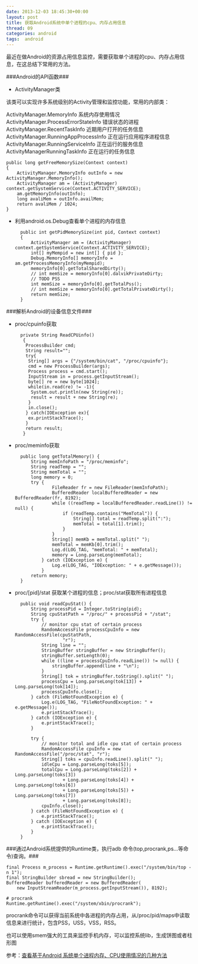```yaml
---
date: 2013-12-03 18:45:30+00:00
layout: post
title: 获取Android系统中单个进程的cpu、内存占用信息
thread: 09
categories: android
tags:  android
---
```


最近在做Android的资源占用信息监控，需要获取单个进程的cpu、内存占用信息，在这总结下常用的方法。

###Android的API函数###

- ActivityManager类

该类可以实现许多系统级别的Activity管理和监控功能，常用的内部类：

ActivityManager.MemoryInfo 系统内存使用情况
ActivityManager.ProcessErrorStateInfo 错误状态的进程
ActivityManager.RecentTaskInfo 近期用户打开的任务信息
ActivityManager.RunningAppProcessInfo 正在运行应用程序进程信息
ActivityManager.RunningServiceInfo 正在运行的服务信息
ActivityManagerRunningTaskInfo 正在运行的任务信息
	
	public long getFreeMemorySize(Context context) 
	{
		ActivityManager.MemoryInfo outInfo = new ActivityManager.MemoryInfo();
		ActivityManager am = (ActivityManager) context.getSystemService(Context.ACTIVITY_SERVICE);
		am.getMemoryInfo(outInfo);
		long avaliMem = outInfo.availMem;
		return avaliMem / 1024;
	}

- 利用android.os.Debug查看单个进程的内存信息

		public int getPidMemorySize(int pid, Context context) 
		{
			ActivityManager am = (ActivityManager) context.getSystemService(Context.ACTIVITY_SERVICE);
			int[] myMempid = new int[] { pid };
			Debug.MemoryInfo[] memoryInfo = am.getProcessMemoryInfo(myMempid);
			memoryInfo[0].getTotalSharedDirty();
			// int memSize = memoryInfo[0].dalvikPrivateDirty;
			// TODO PSS
			int memSize = memoryInfo[0].getTotalPss();
			// int memSize = memoryInfo[0].getTotalPrivateDirty();
			return memSize;
		}


###解析Android的设备信息文件###

- proc/cpuinfo获取

		private String ReadCPUinfo()
		 {
		  ProcessBuilder cmd;
		  String result="";
		  try{
		   String[] args = {"/system/bin/cat", "/proc/cpuinfo"};
		   cmd = new ProcessBuilder(args);		
		   Process process = cmd.start();
		   InputStream in = process.getInputStream();
		   byte[] re = new byte[1024];
		   while(in.read(re) != -1){
		    System.out.println(new String(re));
		    result = result + new String(re);
		   }
		   in.close();
		  } catch(IOException ex){
		   ex.printStackTrace();
		  }
		  return result;
		 }

- proc/meminfo获取

		public long getTotalMemory() {
			String memInfoPath = "/proc/meminfo";
			String readTemp = "";
			String memTotal = "";
			long memory = 0;
			try {
					FileReader fr = new FileReader(memInfoPath);
					BufferedReader localBufferedReader = new BufferedReader(fr, 8192);
					while ((readTemp = localBufferedReader.readLine()) != null) {
						if (readTemp.contains("MemTotal")) {
							String[] total = readTemp.split(":");
							memTotal = total[1].trim();
						}
					}
					String[] memKb = memTotal.split(" ");
					memTotal = memKb[0].trim();
					Log.d(LOG_TAG, "memTotal: " + memTotal);
					memory = Long.parseLong(memTotal);
				} catch (IOException e) {
					Log.e(LOG_TAG, "IOException: " + e.getMessage());
				}
			return memory;
		}


- proc/[pid]/stat 获取某个进程的信息；proc/stat获取所有进程信息
	
		public void readCpuStat() {
			String processPid = Integer.toString(pid);
			String cpuStatPath = "/proc/" + processPid + "/stat";
			try {
				// monitor cpu stat of certain process
				RandomAccessFile processCpuInfo = new RandomAccessFile(cpuStatPath,
						"r");
				String line = "";
				StringBuffer stringBuffer = new StringBuffer();
				stringBuffer.setLength(0);
				while ((line = processCpuInfo.readLine()) != null) {
					stringBuffer.append(line + "\n");
				}
				String[] tok = stringBuffer.toString().split(" ");
				processCpu = Long.parseLong(tok[13]) + Long.parseLong(tok[14]);
				processCpuInfo.close();
			} catch (FileNotFoundException e) {
				Log.e(LOG_TAG, "FileNotFoundException: " + e.getMessage());
				e.printStackTrace();
			} catch (IOException e) {
				e.printStackTrace();
			}
	
			try {
				// monitor total and idle cpu stat of certain process
				RandomAccessFile cpuInfo = new RandomAccessFile("/proc/stat", "r");
				String[] toks = cpuInfo.readLine().split(" ");
				idleCpu = Long.parseLong(toks[5]);
				totalCpu = Long.parseLong(toks[2]) + Long.parseLong(toks[3])
						+ Long.parseLong(toks[4]) + Long.parseLong(toks[6])
						+ Long.parseLong(toks[5]) + Long.parseLong(toks[7])
						+ Long.parseLong(toks[8]);
				cpuInfo.close();
			} catch (FileNotFoundException e) {
				e.printStackTrace();
			} catch (IOException e) {
				e.printStackTrace();
			}
		}

###通过Android系统提供的Runtime类，执行adb 命令(top,procrank,ps...等命令)查询。###
	
	final Process m_process = Runtime.getRuntime().exec("/system/bin/top -n 1");
	final StringBuilder sbread = new StringBuilder();
	BufferedReader bufferedReader = new BufferedReader(
	    new InputStreamReader(m_process.getInputStream()), 8192);
	    
	# procrank  
	Runtime.getRuntime().exec("/system/xbin/procrank");

procrank命令可以获得当前系统中各进程的内存占用，从/proc/pid/maps中读取信息来进行统计，包含PSS，USS，VSS，RSS。

也可以使用smem强大的工具来监控手机内存，可以监控系统lib，生成饼图或者柱形图

参考：[查看基于Android 系统单个进程内存、CPU使用情况的几种方法](http://blog.csdn.net/kieven2008/article/details/6445421)

